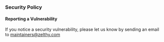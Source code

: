 ### Security Policy

#### Reporting a Vulnerability
If you notice a security vulnerability, please let us know by sending an email to maintainers@zelthy.com
